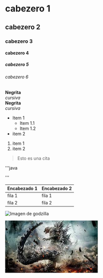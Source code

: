 # cabezero 1
## cabezero 2
### cabezero 3
#### cabezero 4
##### cabezero 5
###### cabezero 6

**Negrita**  
*cursiva*  
__Negrita__  
_cursiva_  

* Item 1
    * Item 1.1
    * Item 1.2
* item 2  

1. item 1
1. item 2

> Esto es una cita  

'''java

'''

| Encabezado 1 | Encabezado 2 
| --- | --- |
| fila 1 | fila 1
| fila 2 | fila 2


![Imagen de godzilla](https://encrypted-tbn0.gstatic.com/images?q=tbn:ANd9GcQs4kXb5H3u3_N_ZHeuB_rsxKOgpYroVRiYKQ&s)  

![Godzilla minus one](./images/minusone.jfif)
